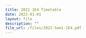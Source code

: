 ```yaml
---
title: 2022 1E4 Timetable
date: 2022-01-01
layout: file
description: ""
file_url: /files/2022-Sem1-1E4.pdf
---
```

